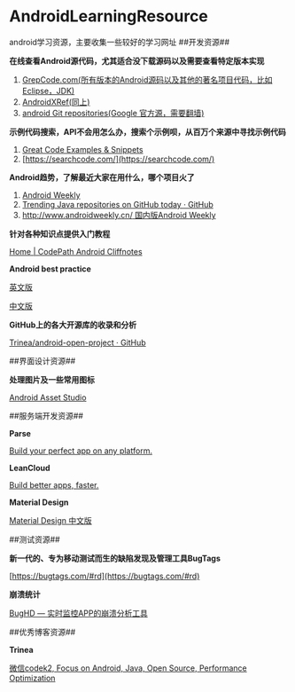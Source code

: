 # AndroidLearningResource
android学习资源，主要收集一些较好的学习网址
##开发资源##

**在线查看Android源代码，尤其适合没下载源码以及需要查看特定版本实现**

1. [GrepCode.com(所有版本的Android源码以及其他的著名项目代码，比如Eclipse，JDK)](http://grepcode.com/)
2. [AndroidXRef(同上)](http://androidxref.com/)
3. [android Git repositories(Google 官方源，需要翻墙)](https://android.googlesource.com/?format=HTML)


**示例代码搜索，API不会用怎么办，搜索个示例呗，从百万个来源中寻找示例代码**

1. [Great Code Examples & Snippets](http://www.codota.com/)
2. [https://searchcode.com/](https://searchcode.com/)

**Android趋势，了解最近大家在用什么，哪个项目火了**

1. [Android Weekly](http://androidweekly.net/)
2. [Trending Java repositories on GitHub today · GitHub](https://github.com/trending?l=java)
3. [http://www.androidweekly.cn/ 国内版Android Weekly](http://www.androidweekly.cn/)

**针对各种知识点提供入门教程**

[Home | CodePath Android Cliffnotes](http://guides.codepath.com/android)

**Android best practice**

[英文版](https://github.com/futurice/android-best-practices)

[中文版](https://github.com/futurice/android-best-practices/blob/master/translations/Chinese/README.cn.md)

**GitHub上的各大开源库的收录和分析**

[Trinea/android-open-project · GitHub](https://github.com/Trinea/android-open-project)


##界面设计资源##

**处理图片及一些常用图标**

[Android Asset Studio](http://romannurik.github.io/AndroidAssetStudio/)


##服务端开发资源##

**Parse**

[Build your perfect app on any platform.](https://parse.com/)

**LeanCloud**

[Build better apps, faster.](https://leancloud.cn/)

**Material Design**

[Material Design 中文版](http://design.1sters.com/)

##测试资源##

**新一代的、专为移动测试而生的缺陷发现及管理工具BugTags**

[https://bugtags.com/#rd](https://bugtags.com/#rd)

**崩溃统计**

[BugHD — 实时监控APP的崩溃分析工具](http://bughd.com/) 
 

##优秀博客资源##

**Trinea**

[微信codek2, Focus on Android, Java, Open Source, Performance Optimization](http://www.trinea.cn/)

